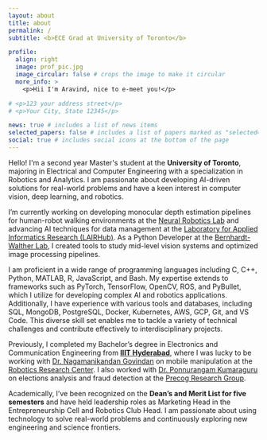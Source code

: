```yaml
---
layout: about
title: about
permalink: /
subtitle: <b>ECE Grad at University of Toronto</b>

profile:
  align: right
  image: prof_pic.jpg
  image_circular: false # crops the image to make it circular
  more_info: >
    <p>Hii I'm Aravind, nice to e-meet you!</p>

# <p>123 your address street</p>
# <p>Your City, State 12345</p>

news: true # includes a list of news items
selected_papers: false # includes a list of papers marked as "selected={true}"
social: true # includes social icons at the bottom of the page
---
```


<!-- Write your biography here. Tell the world about yourself. Link to your favorite [subreddit](http://reddit.com). You can put a picture in, too. The code is already in, just name your picture `prof_pic.jpg` and put it in the `img/` folder.

Put your address / P.O. box / other info right below your picture. You can also disable any of these elements by editing `profile` property of the YAML header of your `_pages/about.md`. Edit `_bibliography/papers.bib` and Jekyll will render your [publications page](/al-folio/publications/) automatically.

Link to your social media connections, too. This theme is set up to use [Font Awesome icons](https://fontawesome.com/) and [Academicons](https://jpswalsh.github.io/academicons/), like the ones below. Add your Facebook, Twitter, LinkedIn, Google Scholar, or just disable all of them. -->

<!-- ### About Me -->

Hello! I'm a second year Master's student at the **University of Toronto**, majoring in Electrical and Computer Engineering with a specialization in Robotics and Analytics. I am passionate about developing AI-driven solutions for real-world problems and have a keen interest in computer vision, deep learning, and robotics.

 I’m currently working on developing monocular depth estimation pipelines for human-robot walking environments at the [Neural Robotics Lab](https://neuralroboticslab.org/) and advancing AI techniques for data management at the [Laboratory for Applied Informatics Research (LAIRHub)](https://lairhub.org/). As a Python Developer at the [Bernhardt-Walther Lab](https://bernhardt-waltherlab.org/), I created tools to study mid-level vision systems and optimized image processing pipelines.

I am proficient in a wide range of programming languages including C, C++, Python, MATLAB, R, JavaScript, and Bash. My expertise extends to frameworks such as PyTorch, TensorFlow, OpenCV, ROS, and PyBullet, which I utilize for developing complex AI and robotics applications. Additionally, I have experience with various tools and databases, including SQL, MongoDB, PostgreSQL, Docker, Kubernetes, AWS, GCP, Git, and VS Code. This diverse skill set enables me to tackle a variety of technical challenges and contribute effectively to interdisciplinary projects.

Previously, I completed my Bachelor’s degree in Electronics and Communication Engineering from **[IIIT Hyderabad](https://www.iiit.ac.in/)**, where I was lucky to be working with [Dr. Nagamanikandan Govindan](https://nagamanigi.wixsite.com/home) on mobile manipulation at the [Robotics Research Center](https://robotics.iiit.ac.in/). I also worked with [Dr. Ponnurangam Kumaraguru](https://www.iiit.ac.in/faculty/ponnurangam-kumaraguru/) on elections analysis and fraud detection at the [Precog Research Group](https://precog.iiit.ac.in/).

Academically, I’ve been recognized on the **Dean’s and Merit List for five semesters** and have held leadership roles as Marketing Head in the Entrepreneurship Cell and Robotics Club Head. I am passionate about using technology to solve real-world problems and continuously exploring new engineering and science frontiers.




<!-- Thank you for visiting my website! -->
